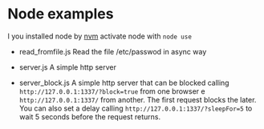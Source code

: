 Node examples
====
I you installed node by [nvm](https://github.com/creationix/nvm) activate node with `node use`

* read_fromfile.js
Read the file /etc/passwod in async way

* server.js
A simple http server

* server_block.js
A simple http server that can be blocked calling `http://127.0.0.1:1337/?block=true` from one browser e `http://127.0.0.1:1337/` from another. The first request blocks the later.
You can also set a delay calling `http://127.0.0.1:1337/?sleepFor=5` to wait 5 seconds before the request returns.
